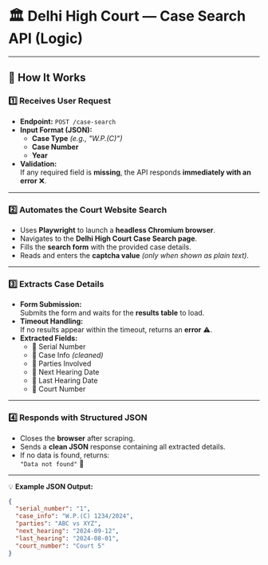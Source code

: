# 🏛️ Delhi High Court — Case Search API (Logic)

---

## 📌 How It Works

### **1️⃣ Receives User Request**
- **Endpoint:** `POST /case-search`
- **Input Format (JSON):**
  - **Case Type** *(e.g., "W.P.(C)")*
  - **Case Number**
  - **Year**
- **Validation:**  
  If any required field is **missing**, the API responds **immediately with an error** ❌.

---

### **2️⃣ Automates the Court Website Search**
- Uses **Playwright** to launch a **headless Chromium browser**.
- Navigates to the **Delhi High Court Case Search page**.
- Fills the **search form** with the provided case details.
- Reads and enters the **captcha value** *(only when shown as plain text)*.

---

### **3️⃣ Extracts Case Details**
- **Form Submission:**  
  Submits the form and waits for the **results table** to load.
- **Timeout Handling:**  
  If no results appear within the timeout, returns an **error** ⚠️.
- **Extracted Fields:**
  - 📄 Serial Number
  - 📂 Case Info *(cleaned)*
  - 👥 Parties Involved
  - 📅 Next Hearing Date
  - 📅 Last Hearing Date
  - 🏢 Court Number

---

### **4️⃣ Responds with Structured JSON**
- Closes the **browser** after scraping.
- Sends a **clean JSON** response containing all extracted details.
- If no data is found, returns:  
  `"Data not found"` 🚫

---

💡 **Example JSON Output:**
```json
{
  "serial_number": "1",
  "case_info": "W.P.(C) 1234/2024",
  "parties": "ABC vs XYZ",
  "next_hearing": "2024-09-12",
  "last_hearing": "2024-08-01",
  "court_number": "Court 5"
}
